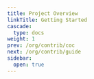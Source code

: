```yaml
---
title: Project Overview
linkTitle: Getting Started
cascade:
  type: docs
weight: 1
prev: /org/contrib/coc
next: /org/contrib/guide
sidebar:
  open: true
---
```

